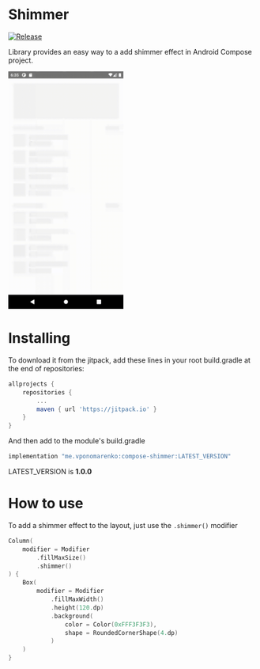 # Shimmer
[![Release](https://jitpack.io/v/me.vponomarenko/compose-shimmer.svg)](https://jitpack.io/#me.vponomarenko/compose-shimmer)

Library provides an easy way to a add shimmer effect in Android Compose project.

<img height="480" src="https://raw.githubusercontent.com/ValeryPonomarenko/compose-shimmer/master/media/shimmer.gif">

# Installing
To download it from the jitpack, add these lines in your root build.gradle at the end of repositories:

```gradle
allprojects {
    repositories {
        ...
        maven { url 'https://jitpack.io' }
    }
}
```

And then add to the module's build.gradle

```gradle
implementation "me.vponomarenko:compose-shimmer:LATEST_VERSION"
```

LATEST_VERSION is **1.0.0**

# How to use

To add a shimmer effect to the layout, just use the `.shimmer()` modifier

```Kotlin
Column(
    modifier = Modifier
        .fillMaxSize()
        .shimmer()
) {
    Box(
        modifier = Modifier
            .fillMaxWidth()
            .height(120.dp)
            .background(
                color = Color(0xFFF3F3F3),
                shape = RoundedCornerShape(4.dp)
            )
    )
}
```
